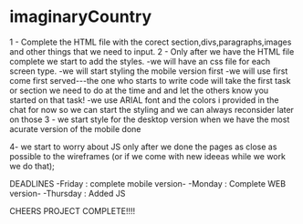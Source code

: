 # imaginaryCountry

1 - Complete the HTML file with the corect section,divs,paragraphs,images and other things that we need to input.
2 - Only after we have the HTML file complete we start to add the styles.
 -we will have an css file for each screen type. 
 -we will start styling the mobile version first
 -we will use first come first served---the one who starts to write code will take the first task or section we need to do at the time and 
 and let the others know you started on that task! 
 -we use ARIAL font and the colors i provided in the chat for now so we can start the styling and we can always reconsider later on those
 3 - we start style for the desktop version when we have the most acurate version of the mobile done
 
 4- we start to worry about JS only after we done the pages as close as possible to the wireframes (or if we come with new ideeas while we work we do that);
 
 DEADLINES 
 -Friday : complete mobile version-
 -Monday : Complete WEB version-
 -Thursday : Added JS
 
 
CHEERS  PROJECT COMPLETE!!!!
